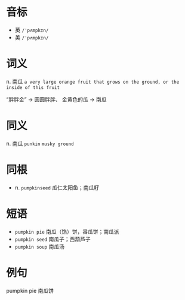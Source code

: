 # 音标

- 英 `/'pʌmpkɪn/`
- 美 `/'pʌmpkɪn/`

# 词义

n. 南瓜
`a very large orange fruit that grows on the ground, or the inside of this fruit`



“胖胖金” → 圆圆胖胖、 金黄色的瓜 → 南瓜

# 同义

n. 南瓜
`punkin` `musky ground`

# 同根

- n. `pumpkinseed` 瓜仁太阳鱼；南瓜籽

# 短语

- `pumpkin pie` 南瓜（馅）饼，番瓜饼；南瓜派
- `pumpkin seed` 南瓜子；西葫芦子
- `pumpkin soup` 南瓜汤

# 例句

pumpkin pie
南瓜饼


